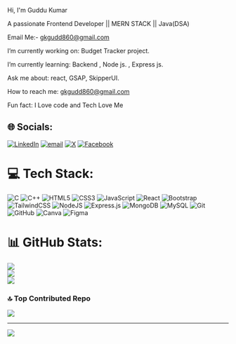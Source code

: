 Hi, I'm Guddu Kumar

A passionate Frontend Developer || MERN STACK || Java(DSA) 

Email Me:- gkgudd860@gmail.com

I’m currently working on: Budget Tracker project.

I’m currently learning: Backend , Node js. , Express js. 

Ask me about: react, GSAP, SkipperUI.

How to reach me: gkgudd860@gmail.com

Fun fact: I Love code and Tech Love Me


## 🌐 Socials:
[![LinkedIn](https://img.shields.io/badge/LinkedIn-%230077B5.svg?logo=linkedin&logoColor=white)](https://linkedin.com/in/https://www.linkedin.com/in/guddukr73/) [![email](https://img.shields.io/badge/Email-D14836?logo=gmail&logoColor=white)](mailto:gkgudd860@gmail.com)  [![X](https://img.shields.io/badge/X-black.svg?logo=X&logoColor=white)](https://x.com/https://x.com/SaahoGuddu?t=pm1hUVuBh184DZ27M7yXjA&s=09) [![Facebook](https://img.shields.io/badge/Facebook-%231877F2.svg?logo=Facebook&logoColor=white)](https://facebook.com/https://www.facebook.com/share/16zER7qWx8/) 

# 💻 Tech Stack:
![C](https://img.shields.io/badge/c-%2300599C.svg?style=for-the-badge&logo=c&logoColor=white) ![C++](https://img.shields.io/badge/c++-%2300599C.svg?style=for-the-badge&logo=c%2B%2B&logoColor=white) ![HTML5](https://img.shields.io/badge/html5-%23E34F26.svg?style=for-the-badge&logo=html5&logoColor=white) ![CSS3](https://img.shields.io/badge/css3-%231572B6.svg?style=for-the-badge&logo=css3&logoColor=white) ![JavaScript](https://img.shields.io/badge/javascript-%23323330.svg?style=for-the-badge&logo=javascript&logoColor=%23F7DF1E) ![React](https://img.shields.io/badge/react-%2320232a.svg?style=for-the-badge&logo=react&logoColor=%2361DAFB) ![Bootstrap](https://img.shields.io/badge/bootstrap-%238511FA.svg?style=for-the-badge&logo=bootstrap&logoColor=white)  ![TailwindCSS](https://img.shields.io/badge/tailwindcss-%2338B2AC.svg?style=for-the-badge&logo=tailwind-css&logoColor=white) ![NodeJS](https://img.shields.io/badge/node.js-6DA55F?style=for-the-badge&logo=node.js&logoColor=white) ![Express.js](https://img.shields.io/badge/express.js-%23404d59.svg?style=for-the-badge&logo=express&logoColor=%2361DAFB) ![MongoDB](https://img.shields.io/badge/MongoDB-%234ea94b.svg?style=for-the-badge&logo=mongodb&logoColor=white) ![MySQL](https://img.shields.io/badge/mysql-4479A1.svg?style=for-the-badge&logo=mysql&logoColor=white) ![Git](https://img.shields.io/badge/git-%23F05033.svg?style=for-the-badge&logo=git&logoColor=white) ![GitHub](https://img.shields.io/badge/github-%23121011.svg?style=for-the-badge&logo=github&logoColor=white) ![Canva](https://img.shields.io/badge/Canva-%2300C4CC.svg?style=for-the-badge&logo=Canva&logoColor=white) ![Figma](https://img.shields.io/badge/figma-%23F24E1E.svg?style=for-the-badge&logo=figma&logoColor=white)

# 📊 GitHub Stats:
![](https://github-readme-stats.vercel.app/api?username=GkGuddu&theme=transparent&hide_border=false&include_all_commits=true&count_private=false)<br/>
![](https://nirzak-streak-stats.vercel.app/?user=GkGuddu&theme=transparent&hide_border=false)<br/>
![](https://github-readme-stats.vercel.app/api/top-langs/?username=GkGuddu&theme=transparent&hide_border=false&include_all_commits=true&count_private=false&layout=compact)

### 🔝 Top Contributed Repo
![](https://github-contributor-stats.vercel.app/api?username=GkGuddu&limit=5&theme=dark&combine_all_yearly_contributions=true)

---
[![](https://visitcount.itsvg.in/api?id=GkGuddu&icon=3&color=0)](https://visitcount.itsvg.in)

<!-- Proudly created with GPRM ( https://gprm.itsvg.in ) -->
